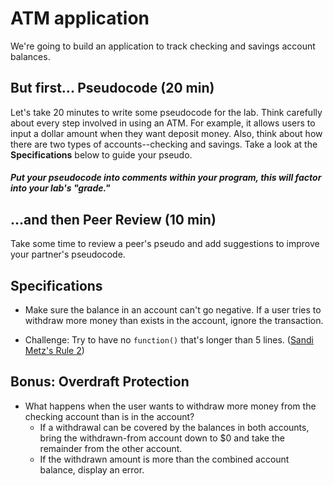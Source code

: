 # ATM application

We're going to build an application to track checking and savings account balances.

## But first... Pseudocode (20 min)

Let's take 20 minutes to write some pseudocode for the lab. Think carefully about every step involved in using an ATM. For example, it allows users to input a dollar amount when they want deposit money. Also, think about how there are two types of accounts--checking and savings. Take a look at the **Specifications** below to guide your pseudo.

##### Put your pseudocode into comments within your program, **this will factor into your lab's "grade."**

## ...and then Peer Review (10 min)

Take some time to review a peer's pseudo and add suggestions to improve your partner's pseudocode.

## Specifications


  - Make sure the balance in an account can't go negative. If a user tries to withdraw more money than exists in the account, ignore the transaction.


  - Challenge: Try to have no `function()` that's longer than 5 lines. ([Sandi Metz's Rule 2](https://robots.thoughtbot.com/sandi-metz-rules-for-developers#the-rules))


## Bonus: Overdraft Protection

- What happens when the user wants to withdraw more money from the checking account than is in the account?
  - If a withdrawal can be covered by the balances in both accounts, bring the withdrawn-from account down to $0 and take the remainder from the other account.
  - If the withdrawn amount is more than the combined account balance, display an error.
